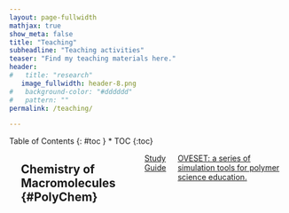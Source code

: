 ```yaml
---
layout: page-fullwidth
mathjax: true
show_meta: false
title: "Teaching"
subheadline: "Teaching activities"
teaser: "Find my teaching materials here."
header:
#   title: "research"
   image_fullwidth: header-8.png
#   background-color: "#dddddd"
#   pattern: ""
permalink: /teaching/

---
```


<div class="row">
<div class="medium-4 medium-push-8 columns" markdown="1">
<div class="panel radius" markdown="1">
Table of Contents
{: #toc }
*  TOC
{:toc}
</div>
</div><!-- /.medium-4.columns -->



<div class="medium-8 medium-pull-4 columns" markdown="1">


--------------------------

## Chemistry of Macromolecules {#PolyChem}

[Study Guide](https://hackmd.io/@YW2025/HJLiqoHRR) 


[OVESET: a series of simulation tools for polymer science education.](https://wangyu16.quarto.pub/oveset/)



</div><!-- /.medium-8.columns -->
</div><!-- /.row -->






